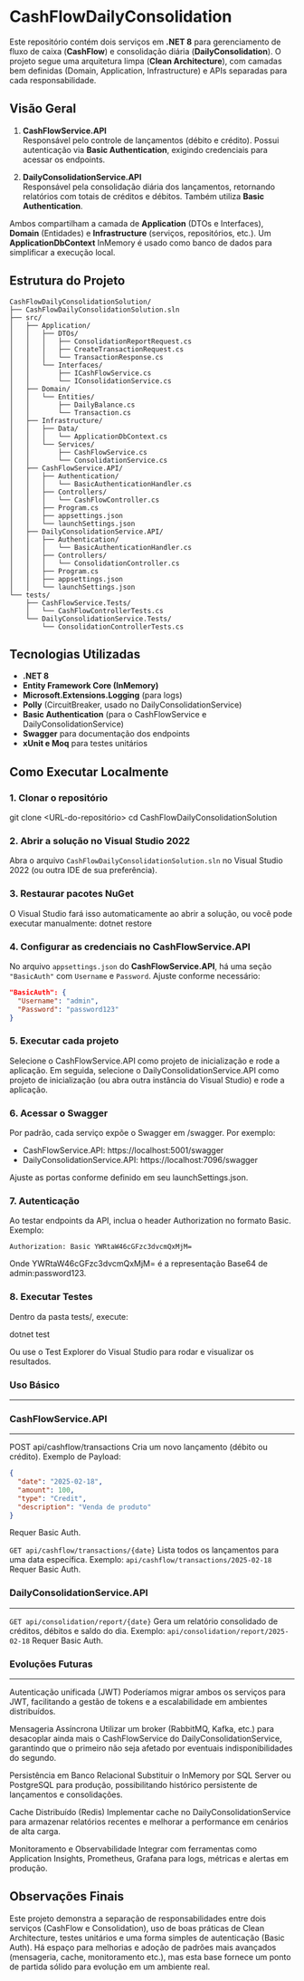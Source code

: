 # CashFlowDailyConsolidation

Este repositório contém dois serviços em **.NET 8** para gerenciamento de fluxo de caixa (**CashFlow**) e consolidação diária (**DailyConsolidation**). O projeto segue uma arquitetura limpa (**Clean Architecture**), com camadas bem definidas (Domain, Application, Infrastructure) e APIs separadas para cada responsabilidade.

## Visão Geral

1. **CashFlowService.API**  
   Responsável pelo controle de lançamentos (débito e crédito). Possui autenticação via **Basic Authentication**, exigindo credenciais para acessar os endpoints.

2. **DailyConsolidationService.API**  
   Responsável pela consolidação diária dos lançamentos, retornando relatórios com totais de créditos e débitos. Também utiliza **Basic Authentication**.

Ambos compartilham a camada de **Application** (DTOs e Interfaces), **Domain** (Entidades) e **Infrastructure** (serviços, repositórios, etc.). Um **ApplicationDbContext** InMemory é usado como banco de dados para simplificar a execução local.

## Estrutura do Projeto

```
CashFlowDailyConsolidationSolution/
├── CashFlowDailyConsolidationSolution.sln
├── src/
│   ├── Application/
│   │   ├── DTOs/
│   │   │   ├── ConsolidationReportRequest.cs
│   │   │   ├── CreateTransactionRequest.cs
│   │   │   └── TransactionResponse.cs
│   │   └── Interfaces/
│   │       ├── ICashFlowService.cs
│   │       └── IConsolidationService.cs
│   ├── Domain/
│   │   └── Entities/
│   │       ├── DailyBalance.cs
│   │       └── Transaction.cs
│   ├── Infrastructure/
│   │   ├── Data/
│   │   │   └── ApplicationDbContext.cs
│   │   └── Services/
│   │       ├── CashFlowService.cs
│   │       └── ConsolidationService.cs
│   ├── CashFlowService.API/
│   │   ├── Authentication/
│   │   │   └── BasicAuthenticationHandler.cs
│   │   ├── Controllers/
│   │   │   └── CashFlowController.cs
│   │   ├── Program.cs
│   │   ├── appsettings.json
│   │   └── launchSettings.json
│   ├── DailyConsolidationService.API/
│   │   ├── Authentication/
│   │   │   └── BasicAuthenticationHandler.cs
│   │   ├── Controllers/
│   │   │   └── ConsolidationController.cs
│   │   ├── Program.cs
│   │   ├── appsettings.json
│   │   └── launchSettings.json
└── tests/
    ├── CashFlowService.Tests/
    │   └── CashFlowControllerTests.cs
    └── DailyConsolidationService.Tests/
        └── ConsolidationControllerTests.cs
```

## Tecnologias Utilizadas

- **.NET 8**  
- **Entity Framework Core (InMemory)**  
- **Microsoft.Extensions.Logging** (para logs)  
- **Polly** (CircuitBreaker, usado no DailyConsolidationService)  
- **Basic Authentication** (para o CashFlowService e DailyConsolidationService)  
- **Swagger** para documentação dos endpoints  
- **xUnit e Moq** para testes unitários  

## Como Executar Localmente

### 1. Clonar o repositório
git clone <URL-do-repositório> cd CashFlowDailyConsolidationSolution

### 2. Abrir a solução no Visual Studio 2022

Abra o arquivo `CashFlowDailyConsolidationSolution.sln` no Visual Studio 2022 (ou outra IDE de sua preferência).

### 3. Restaurar pacotes NuGet

O Visual Studio fará isso automaticamente ao abrir a solução, ou você pode executar manualmente:
dotnet restore


### 4. Configurar as credenciais no CashFlowService.API

No arquivo `appsettings.json` do **CashFlowService.API**, há uma seção `"BasicAuth"` com `Username` e `Password`. Ajuste conforme necessário:

```json
"BasicAuth": {
  "Username": "admin",
  "Password": "password123"
}
```

### 5. Executar cada projeto

Selecione o CashFlowService.API como projeto de inicialização e rode a aplicação.
Em seguida, selecione o DailyConsolidationService.API como projeto de inicialização (ou abra outra instância do Visual Studio) e rode a aplicação.

### 6. Acessar o Swagger

Por padrão, cada serviço expõe o Swagger em /swagger. Por exemplo:

- CashFlowService.API: https://localhost:5001/swagger
- DailyConsolidationService.API: https://localhost:7096/swagger

Ajuste as portas conforme definido em seu launchSettings.json.

### 7. Autenticação

Ao testar endpoints da API, inclua o header Authorization no formato Basic. Exemplo:
```
Authorization: Basic YWRtaW46cGFzc3dvcmQxMjM=
```
Onde YWRtaW46cGFzc3dvcmQxMjM= é a representação Base64 de admin:password123.

### 8. Executar Testes

Dentro da pasta tests/, execute:

dotnet test

Ou use o Test Explorer do Visual Studio para rodar e visualizar os resultados.

### Uso Básico
-----------

### CashFlowService.API
-------------------

POST api/cashflow/transactions
Cria um novo lançamento (débito ou crédito).
Exemplo de Payload:
```json
{
  "date": "2025-02-18",
  "amount": 100,
  "type": "Credit",
  "description": "Venda de produto"
}
```

Requer Basic Auth.

```GET api/cashflow/transactions/{date}```
Lista todos os lançamentos para uma data específica.
Exemplo: ```api/cashflow/transactions/2025-02-18```
Requer Basic Auth.

### DailyConsolidationService.API
-----------------------------

```GET api/consolidation/report/{date}```
Gera um relatório consolidado de créditos, débitos e saldo do dia.
Exemplo: ```api/consolidation/report/2025-02-18```
Requer Basic Auth.

### Evoluções Futuras
-----------------

Autenticação unificada (JWT)
Poderíamos migrar ambos os serviços para JWT, facilitando a gestão de tokens e a escalabilidade em ambientes distribuídos.

Mensageria Assíncrona
Utilizar um broker (RabbitMQ, Kafka, etc.) para desacoplar ainda mais o CashFlowService do DailyConsolidationService, garantindo que o primeiro não seja afetado por eventuais indisponibilidades do segundo.

Persistência em Banco Relacional
Substituir o InMemory por SQL Server ou PostgreSQL para produção, possibilitando histórico persistente de lançamentos e consolidações.

Cache Distribuído (Redis)
Implementar cache no DailyConsolidationService para armazenar relatórios recentes e melhorar a performance em cenários de alta carga.

Monitoramento e Observabilidade
Integrar com ferramentas como Application Insights, Prometheus, Grafana para logs, métricas e alertas em produção.

Observações Finais
------------------

Este projeto demonstra a separação de responsabilidades entre dois serviços (CashFlow e Consolidation), uso de boas práticas de Clean Architecture, testes unitários e uma forma simples de autenticação (Basic Auth). Há espaço para melhorias e adoção de padrões mais avançados (mensageria, cache, monitoramento etc.), mas esta base fornece um ponto de partida sólido para evolução em um ambiente real.





